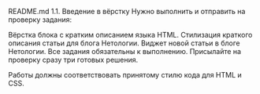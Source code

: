 README.md
1.1. Введение в вёрстку
Нужно выполнить и отправить на проверку задания:

Вёрстка блока с кратким описанием языка HTML.
Стилизация краткого описания статьи для блога Нетологии.
Виджет новой статьи в блоге Нетологии.
Все задания обязательны к выполнению. Присылайте на проверку сразу три готовых решения.

Работы должны соответствовать принятому стилю кода для HTML и CSS.
